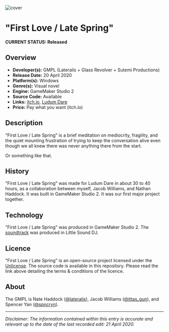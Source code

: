 ![cover](https://i.imgur.com/6stxnDS.png)

# "First Love / Late Spring"

**CURRENT STATUS: Released** 

## Overview

* **Developer(s):** GMPL (Lateralis + Glass Revolver + Sutemi Productions)
* **Release Date:** 20 April 2020
* **Platform(s):** Windows
* **Genre(s):** Visual novel
* **Engine:** GameMaker Studio 2
* **Source Code:** Available
* **Links:** [itch.io](https://spncryn.itch.io/spring), [Ludum Dare](https://ldjam.com/events/ludum-dare/46/first-love-late-spring)
* **Price:** Pay what you want (itch.io)

## Description

"First Love / Late Spring" is a brief meditation on mediocrity, fragility, and the quiet mounting frustration of trying to keep the conversation alive even though we all knew there was never anything there from the start.

Or something like that.

## History

"First Love / Late Spring" was made for Ludum Dare in about 30 to 40 hours, as a collaboration between myself, Jacob Williams, and Nathan Haddock. It was built in GameMaker Studio 2. It was our first major project together. 


## Technology

"First Love / Late Spring" was produced in GameMaker Studio 2. The [soundtrack](https://soundcloud.com/lateralis-music/baby-im-yours-breakbot-cover) was produced in Little Sound DJ.

## Licence

"First Love / Late Spring" is an open-source project licensed under the [Unlicense](https://unlicense.org/). The source code is available in this repository. Please read the link above detailing the terms & conditions of the licence. 

## About

The GMPL is Nate Haddock ([@lateralis](https://twitter.com/lateralismusic)), Jacob Williams ([@ittas_gun](https://twitter.com/ittas_gun)), and Spencer Yan ([@spncryn](https://twitter.com/spncryn)).

---

*Disclaimer: The information contained within this entry is accurate and relevant up to the date of the last recorded edit: 21 April 2020.*

